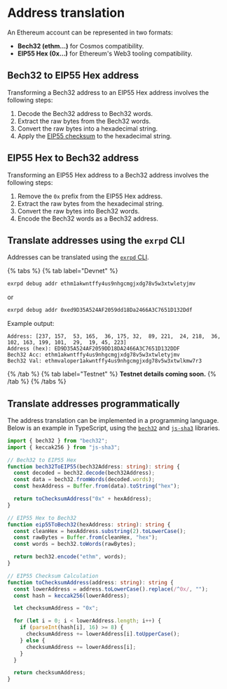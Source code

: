 # Address translation

An Ethereum account can be represented in two formats:

- **Bech32 (ethm...)** for Cosmos compatibility.
- **EIP55 Hex (0x...)** for Ethereum's Web3 tooling compatibility.

## Bech32 to EIP55 Hex address

Transforming a Bech32 address to an EIP55 Hex address involves the following steps:

1. Decode the Bech32 address to Bech32 words.
2. Extract the raw bytes from the Bech32 words.
3. Convert the raw bytes into a hexadecimal string.
4. Apply the [EIP55 checksum](https://eips.ethereum.org/EIPS/eip-55) to the hexadecimal string.

## EIP55 Hex to Bech32 address

Transforming an EIP55 Hex address to a Bech32 address involves the following steps:

1. Remove the `0x` prefix from the EIP55 Hex address.
2. Extract the raw bytes from the hexadecimal string.
3. Convert the raw bytes into Bech32 words.
4. Encode the Bech32 words as a Bech32 address.

## Translate addresses using the `exrpd` CLI

Addresses can be translated using the [`exrpd` CLI](../../operators/guides/interacting-with-the-node-cli.md).

{% tabs %}
{% tab label="Devnet" %}

```bash
exrpd debug addr ethm1akwntffy4us9nhgcmgjxdg78v5w3xtwletyjmv
```

or

```bash
exrpd debug addr 0xed9D35A524AF2059dd18Da2466A3C7651D132Ddf
```

Example output:

```raw
Address: [237, 157,  53, 165,  36, 175, 32,  89, 221,  24, 218,  36, 102, 163, 199, 101,  29,  19, 45, 223]
Address (hex): ED9D35A524AF2059DD18DA2466A3C7651D132DDF
Bech32 Acc: ethm1akwntffy4us9nhgcmgjxdg78v5w3xtwletyjmv
Bech32 Val: ethmvaloper1akwntffy4us9nhgcmgjxdg78v5w3xtwlkmw7r3
```

{% /tab %}
{% tab label="Testnet" %}
**Testnet details coming soon.**
{% /tab %}
{% /tabs %}

## Translate addresses programmatically

The address translation can be implemented in a programming language. Below is an example in TypeScript, using the [`bech32`](https://github.com/bitcoinjs/bech32) and [`js-sha3`](https://github.com/emn178/js-sha3) libraries.

```typescript
import { bech32 } from "bech32";
import { keccak256 } from "js-sha3";

// Bech32 to EIP55 Hex
function bech32ToEIP55(bech32Address: string): string {
  const decoded = bech32.decode(bech32Address);
  const data = bech32.fromWords(decoded.words);
  const hexAddress = Buffer.from(data).toString("hex");

  return toChecksumAddress("0x" + hexAddress);
}

// EIP55 Hex to Bech32
function eip55ToBech32(hexAddress: string): string {
  const cleanHex = hexAddress.substring(2).toLowerCase();
  const rawBytes = Buffer.from(cleanHex, "hex");
  const words = bech32.toWords(rawBytes);

  return bech32.encode("ethm", words);
}

// EIP55 Checksum Calculation
function toChecksumAddress(address: string): string {
  const lowerAddress = address.toLowerCase().replace(/^0x/, "");
  const hash = keccak256(lowerAddress);

  let checksumAddress = "0x";

  for (let i = 0; i < lowerAddress.length; i++) {
    if (parseInt(hash[i], 16) >= 8) {
      checksumAddress += lowerAddress[i].toUpperCase();
    } else {
      checksumAddress += lowerAddress[i];
    }
  }

  return checksumAddress;
}
```
